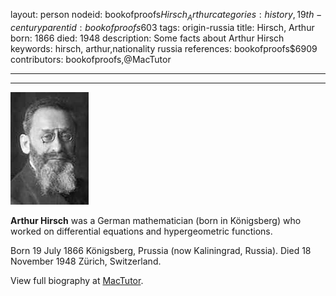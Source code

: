 layout: person
nodeid: bookofproofs$Hirsch_Arthur
categories: history,19th-century
parentid: bookofproofs$603
tags: origin-russia
title: Hirsch, Arthur
born: 1866
died: 1948
description: Some facts about Arthur Hirsch
keywords: hirsch, arthur,nationality russia
references: bookofproofs$6909
contributors: bookofproofs,@MacTutor

---


---

![Hirsch_Arthur.jpg](https://github.com/bookofproofs/bookofproofs.github.io/blob/main/_sources/_assets/images/portraits/Hirsch_Arthur.jpg?raw=true)

**Arthur Hirsch** was a German mathematician (born in Königsberg) who worked on differential equations and hypergeometric functions.

Born 19 July 1866 Königsberg, Prussia (now Kaliningrad, Russia). Died 18 November 1948 Zürich, Switzerland.


View full biography at [MacTutor](https://mathshistory.st-andrews.ac.uk/Biographies/Hirsch_Arthur/).